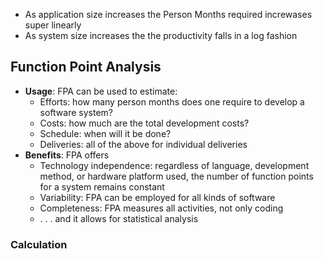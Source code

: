 - As application size increases the Person Months required increwases super linearly
- As system size increases the the productivity falls in a log fashion
## Function Point Analysis
- **Usage**: FPA can be used to estimate:
	- Efforts: how many person months does one require to develop a software system?
	- Costs: how much are the total development costs?
	- Schedule: when will it be done?
	- Deliveries: all of the above for individual deliveries
- **Benefits**: FPA offers
	- Technology independence: regardless of language, development method, or hardware platform used, the number of function points for a system remains constant
	- Variability: FPA can be employed for all kinds of software
	- Completeness: FPA measures all activities, not only coding
	- . . . and it allows for statistical analysis

### Calculation
